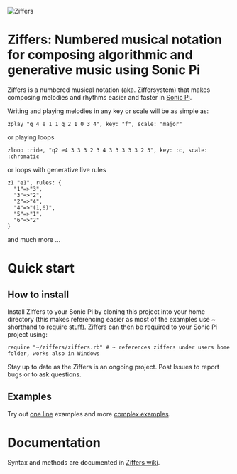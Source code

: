 ![Ziffers](https://raw.githubusercontent.com/amiika/ziffers/master/logo.svg?sanitize=true)

# Ziffers: Numbered musical notation for composing algorithmic and generative music using Sonic Pi
Ziffers is a numbered musical notation (aka. Ziffersystem) that makes composing melodies and rhythms easier and faster in [Sonic Pi](https://sonic-pi.net/).

Writing and playing melodies in any key or scale will be as simple as:
```
zplay "q 4 e 1 1 q 2 1 0 3 4", key: "f", scale: "major"
```
or playing loops
```
zloop :ride, "q2 e4 3 3 3 2 3 4 3 3 3 3 3 2 3", key: :c, scale: :chromatic
```
or loops with generative live rules
```
z1 "e1", rules: {
  "1"=>"3",
  "3"=>"2",
  "2"=>"4",
  "4"=>"(1,6)",
  "5"=>"1",
  "6"=>"2"
}
```
and much more ...

# Quick start

## How to install

Install Ziffers to your Sonic Pi by cloning this project into your home directory (this makes referencing easier as most of the examples use ~ shorthand to require stuff). Ziffers can then be required to your Sonic Pi project using:

```
require "~/ziffers/ziffers.rb" # ~ references ziffers under users home folder, works also in Windows
```

Stay up to date as the Ziffers is an ongoing project. Post Issues to report bugs or to ask questions.

## Examples

Try out [one line](https://github.com/amiika/ziffers/blob/master/play_tests.rb) examples and more [complex examples](https://github.com/amiika/ziffers/tree/master/examples).

# Documentation

Syntax and methods are documented in [Ziffers wiki](https://github.com/amiika/ziffers/wiki).
